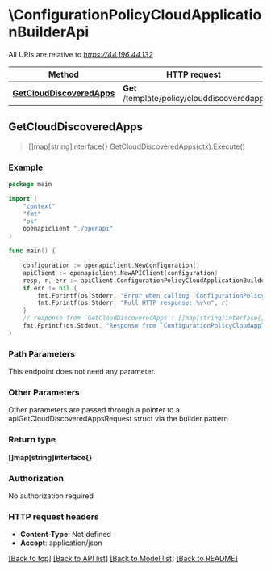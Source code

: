 # \ConfigurationPolicyCloudApplicationBuilderApi

All URIs are relative to *https://44.196.44.132*

Method | HTTP request | Description
------------- | ------------- | -------------
[**GetCloudDiscoveredApps**](ConfigurationPolicyCloudApplicationBuilderApi.md#GetCloudDiscoveredApps) | **Get** /template/policy/clouddiscoveredapp | 



## GetCloudDiscoveredApps

> []map[string]interface{} GetCloudDiscoveredApps(ctx).Execute()





### Example

```go
package main

import (
    "context"
    "fmt"
    "os"
    openapiclient "./openapi"
)

func main() {

    configuration := openapiclient.NewConfiguration()
    apiClient := openapiclient.NewAPIClient(configuration)
    resp, r, err := apiClient.ConfigurationPolicyCloudApplicationBuilderApi.GetCloudDiscoveredApps(context.Background()).Execute()
    if err != nil {
        fmt.Fprintf(os.Stderr, "Error when calling `ConfigurationPolicyCloudApplicationBuilderApi.GetCloudDiscoveredApps``: %v\n", err)
        fmt.Fprintf(os.Stderr, "Full HTTP response: %v\n", r)
    }
    // response from `GetCloudDiscoveredApps`: []map[string]interface{}
    fmt.Fprintf(os.Stdout, "Response from `ConfigurationPolicyCloudApplicationBuilderApi.GetCloudDiscoveredApps`: %v\n", resp)
}
```

### Path Parameters

This endpoint does not need any parameter.

### Other Parameters

Other parameters are passed through a pointer to a apiGetCloudDiscoveredAppsRequest struct via the builder pattern


### Return type

**[]map[string]interface{}**

### Authorization

No authorization required

### HTTP request headers

- **Content-Type**: Not defined
- **Accept**: application/json

[[Back to top]](#) [[Back to API list]](../README.md#documentation-for-api-endpoints)
[[Back to Model list]](../README.md#documentation-for-models)
[[Back to README]](../README.md)

